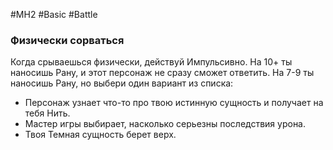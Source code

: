 #MH2 #Basic #Battle 

### **Физически сорваться** 

Когда срываешься физически, действуй Импульсивно. На 10+ ты наносишь Рану, и этот персонаж не сразу сможет ответить.
На 7-9 ты наносишь Рану, но выбери один вариант из списка: 
- Персонаж узнает что-то про твою истинную сущность и получает на тебя Нить. 
- Мастер игры выбирает, насколько серьезны последствия урона. 
- Твоя Темная сущность берет верх.